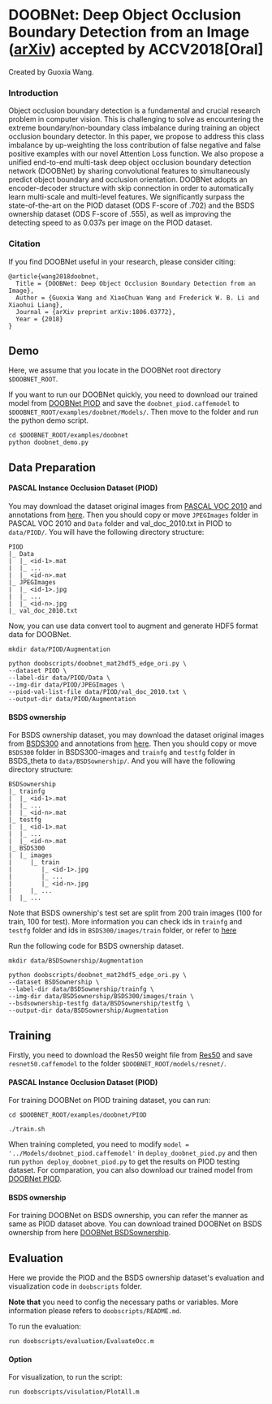 # DOOBNet: Deep Object Occlusion Boundary Detection from an Image ([arXiv](https://arxiv.org/abs/1806.03772)) accepted by ACCV2018[Oral]

Created by Guoxia Wang.

### Introduction

Object occlusion boundary detection is a fundamental and crucial research problem in computer vision. This is challenging to solve as encountering the extreme boundary/non-boundary class imbalance during training an object occlusion boundary detector. In this paper, we propose to address this class imbalance by up-weighting the loss contribution of false negative and false positive examples with our novel Attention Loss function. We also propose a unified end-to-end multi-task deep object occlusion boundary detection network (DOOBNet) by sharing convolutional features to simultaneously predict object boundary and occlusion orientation. DOOBNet adopts an encoder-decoder structure with skip connection in order to automatically learn multi-scale and multi-level features. We significantly surpass the state-of-the-art on the PIOD dataset (ODS F-score of .702) and the BSDS ownership dataset (ODS F-score of .555), as well as improving the detecting speed to as 0.037s per image on the PIOD dataset.

### Citation

If you find DOOBNet useful in your research, please consider citing:
```
@article{wang2018doobnet,
  Title = {DOOBNet: Deep Object Occlusion Boundary Detection from an Image},
  Author = {Guoxia Wang and XiaoChuan Wang and Frederick W. B. Li and Xiaohui Liang},
  Journal = {arXiv preprint arXiv:1806.03772},
  Year = {2018}
}
```

## Demo

Here, we assume that you locate in the DOOBNet root directory `$DOOBNET_ROOT`.

If you want to run our DOOBNet quickly, you need to download our trained model from [DOOBNet PIOD](https://drive.google.com/open?id=1suGHfi1_Leky1nwqCqbSdNRrOfqF6XNF) and save the `doobnet_piod.caffemodel` to `$DOOBNET_ROOT/examples/doobnet/Models/`. Then move to the folder and run the python demo script.

```
cd $DOOBNET_ROOT/examples/doobnet
python doobnet_demo.py
```


## Data Preparation


#### PASCAL Instance Occlusion Dataset (PIOD)

You may download the dataset original images from [PASCAL VOC 2010](http://host.robots.ox.ac.uk/pascal/VOC/voc2010/VOCtrainval_03-May-2010.tar) and annotations from [here](https://drive.google.com/file/d/0B7DaWBKShuMBSkZ6Mm5RVmg5ck0/view?usp=sharing). Then you should copy or move `JPEGImages` folder in PASCAL VOC 2010 and `Data` folder and val\_doc_2010.txt in PIOD to `data/PIOD/`. You will have the following directory structure:
```
PIOD
|_ Data
|  |_ <id-1>.mat
|  |_ ...
|  |_ <id-n>.mat
|_ JPEGImages 
|  |_ <id-1>.jpg
|  |_ ...
|  |_ <id-n>.jpg
|_ val_doc_2010.txt
```

Now, you can use data convert tool to augment and generate HDF5 format data for DOOBNet. 
```
mkdir data/PIOD/Augmentation

python doobscripts/doobnet_mat2hdf5_edge_ori.py \
--dataset PIOD \
--label-dir data/PIOD/Data \
--img-dir data/PIOD/JPEGImages \
--piod-val-list-file data/PIOD/val_doc_2010.txt \
--output-dir data/PIOD/Augmentation
```

#### BSDS ownership

For BSDS ownership dataset, you may download the dataset original images from [BSDS300](http://www.eecs.berkeley.edu/Research/Projects/CS/vision/grouping/segbench/BSDS300-images.tgz) and annotations from [here](https://drive.google.com/open?id=0B7DaWBKShuMBd3Z0Vmk3UkZxcUU). Then you should copy or move `BSDS300` folder in BSDS300-images and `trainfg` and `testfg` folder in BSDS\_theta to `data/BSDSownership/`. And you will have the following directory structure:
```
BSDSownership
|_ trainfg
|  |_ <id-1>.mat
|  |_ ...
|  |_ <id-n>.mat
|_ testfg
|  |_ <id-1>.mat
|  |_ ...
|  |_ <id-n>.mat
|_ BSDS300
|  |_ images
|     |_ train
|        |_ <id-1>.jpg
|        |_ ...
|        |_ <id-n>.jpg
|     |_ ...
|  |_ ...
```
Note that BSDS ownership's test set are split from 200 train images (100 for train, 100 for test). More information you can check ids in `trainfg` and `testfg` folder and ids in `BSDS300/images/train` folder, or refer to [here](http://www.eecs.berkeley.edu/Research/Projects/CS/vision/grouping/fg/fgdata.tar.gz)

Run the following code for BSDS ownership dataset. 
```
mkdir data/BSDSownership/Augmentation

python doobscripts/doobnet_mat2hdf5_edge_ori.py \
--dataset BSDSownership \
--label-dir data/BSDSownership/trainfg \
--img-dir data/BSDSownership/BSDS300/images/train \
--bsdsownership-testfg data/BSDSownership/testfg \
--output-dir data/BSDSownership/Augmentation 
```

## Training

Firstly, you need to download the Res50 weight file from [Res50](https://drive.google.com/open?id=1nyGjqSj0LGVsY9iBhsEdo-TXSyROGTgZ) and save `resnet50.caffemodel` to the folder `$DOOBNET_ROOT/models/resnet/`.

#### PASCAL Instance Occlusion Dataset (PIOD)

For training DOOBNet on PIOD training dataset, you can run:

```
cd $DOOBNET_ROOT/examples/doobnet/PIOD

./train.sh
```
When training completed, you need to modify `model = '../Models/doobnet_piod.caffemodel'` in `deploy_doobnet_piod.py` and then run `python deploy_doobnet_piod.py` to get the results on PIOD testing dataset. For comparation, you can also download our trained model from [DOOBNet PIOD](https://drive.google.com/open?id=1suGHfi1_Leky1nwqCqbSdNRrOfqF6XNF).


#### BSDS ownership
For training DOOBNet on BSDS ownership, you can refer the manner as same as PIOD dataset above. You can download trained DOOBNet on BSDS ownership from here [DOOBNet BSDSownership](https://drive.google.com/open?id=1TMocxt9iE9w6qVLo4iFVwHoQm9nbsX9K).


## Evaluation

Here we provide the PIOD and the BSDS ownership dataset's evaluation and visualization code in `doobscripts` folder.

**Note that** you need to config the necessary paths or variables. More information please refers to `doobscripts/README.md`.

To run the evaluation:
```
run doobscripts/evaluation/EvaluateOcc.m
```

#### Option
For visualization, to run the script:
```
run doobscripts/visulation/PlotAll.m
```
